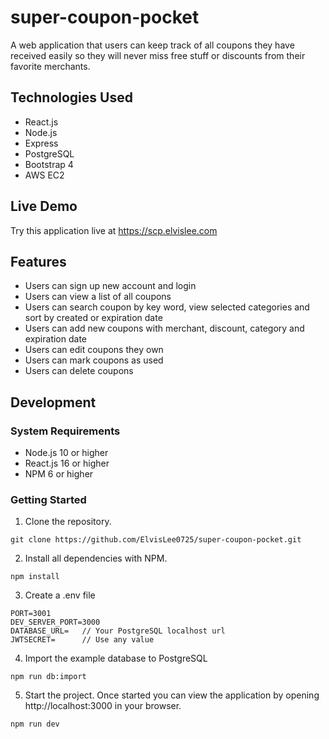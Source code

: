 # super-coupon-pocket

A web application that users can keep track of all coupons they have received easily so they will never miss free stuff or discounts from their favorite merchants.

## Technologies Used

- React.js
- Node.js
- Express
- PostgreSQL
- Bootstrap 4
- AWS EC2

## Live Demo

Try this application live at https://scp.elvislee.com

## Features

- Users can sign up new account and login
- Users can view a list of all coupons
- Users can search coupon by key word, view selected categories and sort by created or expiration date
- Users can add new coupons with merchant, discount, category and expiration date
- Users can edit coupons they own
- Users can mark coupons as used
- Users can delete coupons

## Development

### System Requirements

- Node.js 10 or higher
- React.js 16 or higher
- NPM 6 or higher

### Getting Started

1. Clone the repository.

```
git clone https://github.com/ElvisLee0725/super-coupon-pocket.git
```

2. Install all dependencies with NPM.

```
npm install
```

3. Create a .env file

```
PORT=3001
DEV_SERVER_PORT=3000
DATABASE_URL=   // Your PostgreSQL localhost url
JWTSECRET=      // Use any value
```

4. Import the example database to PostgreSQL

```
npm run db:import
```

5. Start the project. Once started you can view the application by opening http://localhost:3000 in your browser.

```
npm run dev
```
